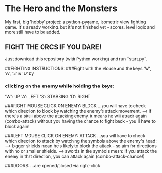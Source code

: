 # The Hero and the Monsters
My first, big 'hobby' project: a python-pygame, isometric view fighting game. 
It's already working, but it's not finished yet - scores, level logic and more still have to be added.

## FIGHT THE ORCS IF YOU DARE!
Just download this repository (with Python working) and run "start.py".

##FIGHTING INSTRUCTIONS:
###Fight with the Mouse and the keys 'W', 'A', 'S' & 'D' by
### clicking on the enemy while holding the keys:
'W': UP
'A': LEFT
'S': STABBING
'D': RIGHT

###RIGHT MOUSE CLICK ON ENEMY: BLOCK
...you will have to check which direction to block by watching the enemy's attack movement.
   --> if there's a skull above the attacking enemy, it means he will attack again (combo-attack) 
        without you having the chance to fight back - you'll have to block again!
        
###LEFT MOUSE CLICK ON ENEMY: ATTACK
...you will have to check which direction to attack by watching the symbols above the enemy's head:
   --> bigger shields mean he's likely to block the attack - so aim for directions with no or smaller shields.
   --> swords in the symbols mean: If you attack the enemy in that direction, you can attack again (combo-attack-chance!)

###DOORS:
...are opened/closed via right-click
